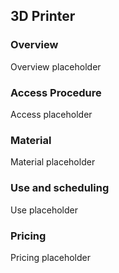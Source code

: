 ## 3D Printer
### Overview
Overview placeholder
### Access Procedure
Access placeholder
### Material
Material placeholder
### Use and scheduling
Use placeholder
### Pricing
Pricing placeholder
